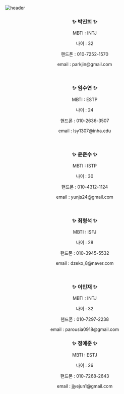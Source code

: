 
![header](https://capsule-render.vercel.app/api?type=waving&color=auto&height=300&text=MTVSTBP's%20Github&desc=BackEnd%20Development%20Log&fontAlign=63&Desc&descAlign=83)

<h3 align="center">✨ 박진희 ✨</h3>

<div align="center">
  <div>
    <p>MBTI : INTJ</p>
    <p>나이 : 32</p>
    <p>핸드폰 : 010-7252-1570</p>
    <p>email : parkjin@gmail.com</p>
  </div>

</div>

<br>

<h3 align="center">✨ 임수연 ✨</h3>

<div align="center">
  <div>
    <p>MBTI : ESTP</p>
    <p>나이 : 24</p>
    <p>핸드폰 : 010-2636-3507</p>
    <p>email : lsy1307@inha.edu</p>
  </div>

</div>

<br>

<h3 align="center">✨ 윤준수 ✨</h3>

<div align="center">
  <div>
    <p>MBTI : ISTP</p>
    <p>나이 : 30</p>
    <p>핸드폰 : 010-4312-1124</p>
    <p>email : yunjs24@gmail.com</p>
  </div>

</div>
<br>
<h3 align="center">✨ 최형석 ✨</h3>

<div align="center">
  <div>
    <p>MBTI : ISFJ</p>
    <p>나이 : 28</p>
    <p>핸드폰 : 010-3945-5532</p>
    <p>email : dzeko_8@naver.com</p>
  </div>

</div>
<br>
<h3 align="center">✨ 이민재 ✨</h3>

<div align="center">
  <div>
    <p>MBTI : INTJ</p>
    <p>나이 : 32</p>
    <p>핸드폰 : 010-7297-2238</p>
    <p>email : parousia0918@gmail.com</p>
  </div>

</div>

<h3 align="center">✨ 정예준 ✨</h3>

<div align="center">
  <div>
    <p>MBTI : ESTJ</p>
    <p>나이 : 26</p>
    <p>핸드폰 : 010-7268-2643</p>
    <p>email : jjyejun1@gmail.com</p>
  </div>

</div>


<!--

**Here are some ideas to get you started:**

🙋‍♀️ A short introduction - what is your organization all about?
🌈 Contribution guidelines - how can the community get involved?
👩‍💻 Useful resources - where can the community find your docs? Is there anything else the community should know?
🍿 Fun facts - what does your team eat for breakfast?
🧙 Remember, you can do mighty things with the power of [Markdown](https://docs.github.com/github/writing-on-github/getting-started-with-writing-and-formatting-on-github/basic-writing-and-formatting-syntax)
-->
